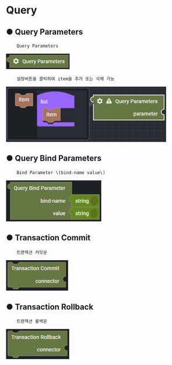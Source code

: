 # Query

## ● Query Parameters

        Query Parameters

![](../../../.gitbook/assets/image%20%28271%29.png)

        설정버튼을 클릭하여 item을 추가 또는 삭제 가능

![](../../../.gitbook/assets/image%20%28296%29.png)

## ● Query Bind Parameters

        Bind Parameter \(bind-name value\)

![](../../../.gitbook/assets/image%20%28222%29.png)

## ● Transaction Commit

        트랜잭션 커밋문

![](../../../.gitbook/assets/image%20%28237%29.png)

## ● Transaction Rollback

        트렌잭션 롤백문

![](../../../.gitbook/assets/image%20%28272%29.png)

